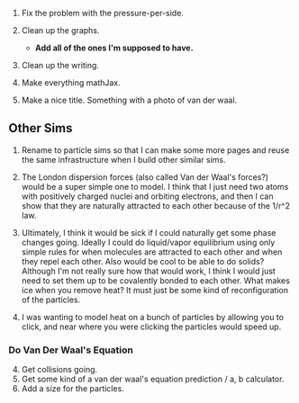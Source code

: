 

1. Fix the problem with the pressure-per-side.

1. Clean up the graphs.
    - **Add all of the ones I'm supposed to have.**
1. Clean up the writing.
1. Make everything mathJax.

1. Make a nice title. Something with a photo of van der waal.

## Other Sims
1. Rename to particle sims so that I can make some more pages and reuse the same infrastructure when I build other similar sims.

1. The London dispersion forces (also called Van der Waal's forces?) would be a super simple one to model. I think that I just need two atoms with positively charged nuclei and orbiting electrons, and then I can show that they are naturally attracted to each other because of the 1/r^2 law.
1. Ultimately, I think it would be sick if I could naturally get some phase changes going. Ideally I could do liquid/vapor equilibrium using only simple rules for when molecules are attracted to each other and when they repel each other. Also would be cool to be able to do solids? Although I'm not really sure how that would work, I think I would just need to set them up to be covalently bonded to each other. What makes ice when you remove heat? It must just be some kind of reconfiguration of the particles.
1. I was wanting to model heat on a bunch of particles by allowing you to click, and near where you were clicking the particles would speed up.


### Do Van Der Waal's Equation
4. Get collisions going.
5. Get some kind of a van der waal's equation prediction / a, b calculator.
6. Add a size for the particles.



